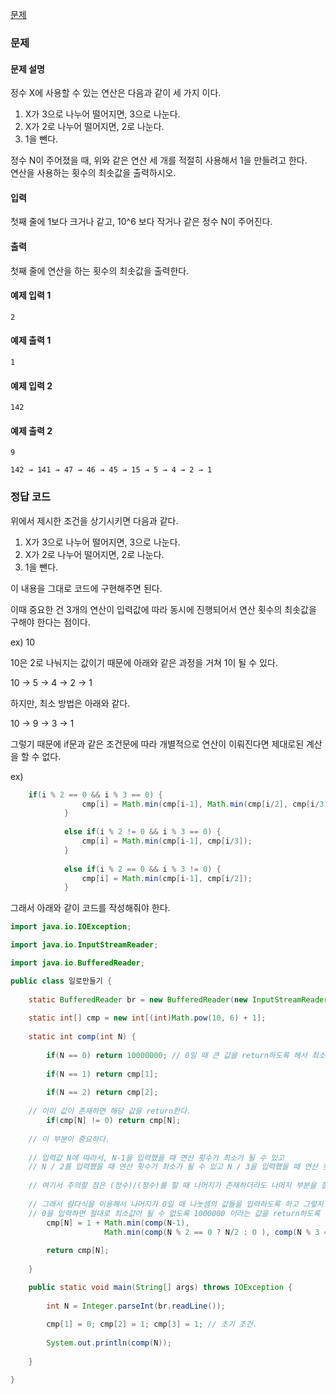 [문제](https://www.acmicpc.net/problem/1463)

### 문제

#### 문제 설명 
정수 X에 사용할 수 있는 연산은 다음과 같이 세 가지 이다.

1) X가 3으로 나누어 떨어지면, 3으로 나눈다.
2) X가 2로 나누어 떨어지면, 2로 나눈다.
3) 1을 뺀다.

정수 N이 주어졌을 때, 위와 같은 연산 세 개를 적절히 사용해서 1을 만들려고 한다.  
연산을 사용하는 횟수의 최솟값을 출력하시오.

#### 입력 

첫째 줄에 1보다 크거나 같고, 10^6 보다 작거나 같은 정수 N이 주어진다.

#### 출력 

첫째 줄에 연산을 하는 횟수의 최솟값을 출력한다.

#### 예제 입력 1 
```
2
```
#### 예제 출력 1 
```
1
```
#### 예제 입력 2
```
142
```
#### 예제 출력 2
```
9

142 → 141 → 47 → 46 → 45 → 15 → 5 → 4 → 2 → 1
```

### 정답 코드 

위에서 제시한 조건을 상기시키면 다음과 같다. 

1) X가 3으로 나누어 떨어지면, 3으로 나눈다.
2) X가 2로 나누어 떨어지면, 2로 나눈다.
3) 1을 뺀다.

이 내용을 그대로 코드에 구현해주면 된다. 

이때 중요한 건 3개의 연산이 입력값에 따라 동시에 진행되어서 연산 횟수의 최솟값을 구해야 한다는 점이다. 

ex) 10 

10은 2로 나눠지는 값이기 때문에 아래와 같은 과정을 거쳐 1이 될 수 있다.

10 -> 5 -> 4 -> 2 -> 1 

하지만, 최소 방법은 아래와 같다.

10 -> 9 -> 3 -> 1 

그렇기 때문에 if문과 같은 조건문에 따라 개별적으로 연산이 이뤄진다면 제대로된 계산을 할 수 없다. 

ex) 

``` java
	if(i % 2 == 0 && i % 3 == 0) {
				cmp[i] = Math.min(cmp[i-1], Math.min(cmp[i/2], cmp[i/3]));	
			}
			
			else if(i % 2 != 0 && i % 3 == 0) {
				cmp[i] = Math.min(cmp[i-1], cmp[i/3]);
			}
			
			else if(i % 2 == 0 && i % 3 != 0) {
				cmp[i] = Math.min(cmp[i-1], cmp[i/2]);
			}
```

그래서 아래와 같이 코드를 작성해줘야 한다.

``` java
import java.io.IOException;

import java.io.InputStreamReader;

import java.io.BufferedReader;

public class 일로만들기 {
	
	static BufferedReader br = new BufferedReader(new InputStreamReader(System.in));
	
	static int[] cmp = new int[(int)Math.pow(10, 6) + 1];
	
	static int comp(int N) {
		
		if(N == 0) return 10000000; // 0일 때 큰 값을 return하도록 해서 최소값이 되지 않도록 한다.
		
		if(N == 1) return cmp[1];
		
		if(N == 2) return cmp[2];
		
    // 이미 값이 존재하면 해당 값을 return한다.
		if(cmp[N] != 0) return cmp[N];
				
    // 이 부분이 중요하다. 
    
    // 입력값 N에 따라서, N-1을 입력했을 때 연산 횟수가 최소가 될 수 있고 
    // N / 2를 입력했을 때 연산 횟수가 최소가 될 수 있고 N / 3을 입력했을 때 연산 횟수가 최소가 될 수 있다.
    
    // 여기서 주의할 점은 (정수)/(정수)를 할 때 나머지가 존재하더라도 나머지 부분을 절삭하고 몫의 값을 결과로 출력한다는 점이다.
    
    // 그래서 람다식을 이용해서 나머지가 0일 때 나눗셈의 값들을 입력하도록 하고 그렇지 않다면 0을 입력하도록 했다.
    // 0을 입력하면 절대로 최소값이 될 수 없도록 1000000 이라는 값을 return하도록 했다.
		cmp[N] = 1 + Math.min(comp(N-1), 
					 Math.min(comp(N % 2 == 0 ? N/2 : 0 ), comp(N % 3 == 0 ? N/3 : 0)));
		
		return cmp[N];
		
	}

	public static void main(String[] args) throws IOException {
		
		int N = Integer.parseInt(br.readLine());
		
		cmp[1] = 0; cmp[2] = 1; cmp[3] = 1; // 초기 조건.
				
		System.out.println(comp(N));
		
	}

}
```





